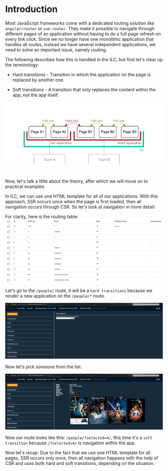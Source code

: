# Introduction

Most JavaScript frameworks come with a dedicated routing solution
like `angular/router` or `vue-router`. They make it possible to
navigate through different pages of an application without having to
do a full page refresh on every link click.
Since we no longer have one monolithic application that handles all routes, instead we have several independent applications, we need to solve an important issue, namely routing.

The following describes how this is handled in the ILC, but first let's clear up the terminology:

 - Hard transitions - Transition in which the application on the page is replaced by another one.

 - Soft transitions - A transition that only replaces the content within the app, not the app itself.

  ![Introdaction demo](../assets/routes/introduction-demo.png)

#

Now, let's talk a little about the theory, after which we will move on to practical examples:

 In ILC, we can use one HTML template for all of our applications. With this approach, SSR occurs once when the page is first loaded, then all navigation occurs through CSR. So let's look at navigation in more detail:

 For clarity, here is the routing table:
 ![Routing table](../assets/routes/route.png)

Let's go to the `/people/` route, it will be a `hard transitions` because we render a new application on the `/people/*` route.

![Navigation example](../assets/routes/navigation-example.png)

Now let's pick someone from the list:

![Navigation example](../assets/routes/navigation-example2.png)

Now our route looks like this: `/people/?selected=4/`, this time it's a `soft transition` because `/?selected=4/` is navigation within the app.

Now let's recap:
Due to the fact that we use one HTML template for all pages, SSR occurs only once, then all navigation happens with the help of CSR and uses both hard and soft transitions, depending on the situation.